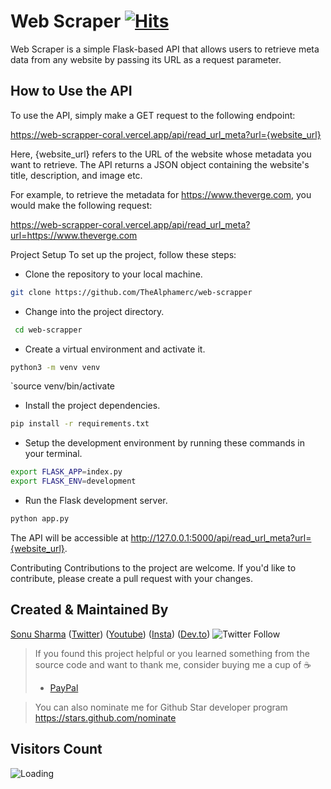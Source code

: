 # Web Scraper [![Hits](https://hits.seeyoufarm.com/api/count/incr/badge.svg?url=https%3A%2F%2Fgithub.com%2FTheAlphamerc%2Fweb-scrapper&count_bg=%2379C83D&title_bg=%23555555&icon=&icon_color=%23E7E7E7&title=hits&edge_flat=false)](https://hits.seeyoufarm.com)
Web Scraper is a simple Flask-based API that allows users to retrieve meta data from any website by passing its URL as a request parameter.

## How to Use the API
To use the API, simply make a GET request to the following endpoint:

https://web-scrapper-coral.vercel.app/api/read_url_meta?url={website_url}

Here, {website_url} refers to the URL of the website whose metadata you want to retrieve. The API returns a JSON object containing the website's title, description, and image etc.

For example, to retrieve the metadata for https://www.theverge.com, you would make the following request:

https://web-scrapper-coral.vercel.app/api/read_url_meta?url=https://www.theverge.com

Project Setup
To set up the project, follow these steps:

- Clone the repository to your local machine.
```bash
git clone https://github.com/TheAlphamerc/web-scrapper
```

- Change into the project directory.
``` bash
 cd web-scrapper 
```

- Create a virtual environment and activate it.
``` bash
python3 -m venv venv
```

`source venv/bin/activate

- Install the project dependencies.
``` bash
pip install -r requirements.txt
```

- Setup the development environment by running these commands in your terminal.
 ``` bash
export FLASK_APP=index.py
export FLASK_ENV=development
```

- Run the Flask development server.
``` bash
python app.py
```

The API will be accessible at http://127.0.0.1:5000/api/read_url_meta?url={website_url}.

Contributing
Contributions to the project are welcome. If you'd like to contribute, please create a pull request with your changes.

## Created & Maintained By

[Sonu Sharma](https://github.com/TheAlphamerc) ([Twitter](https://www.twitter.com/TheAlphamerc)) ([Youtube](https://www.youtube.com/user/sonusharma045sonu/)) ([Insta](https://www.instagram.com/_sonu_sharma__)) ([Dev.to](https://dev.to/thealphamerc))
  ![Twitter Follow](https://img.shields.io/twitter/follow/thealphamerc?style=social) 


> If you found this project helpful or you learned something from the source code and want to thank me, consider buying me a cup of :coffee:
>
> * [PayPal](https://www.paypal.me/TheAlphamerc/)

> You can also nominate me for Github Star developer program
> https://stars.github.com/nominate



## Visitors Count

<img align="left" src = "https://profile-counter.glitch.me/TheAlphamerc-web-scrapper/count.svg" alt ="Loading">

